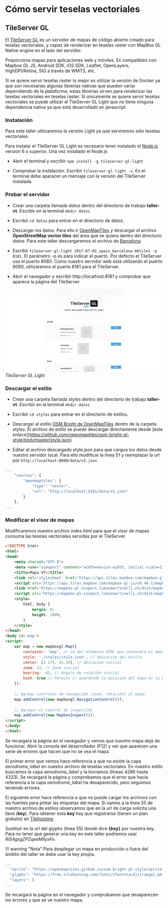 # Cómo servir teselas vectoriales

## TileServer GL

El [TileServer GL](http://tileserver.org/) es un servidor de mapas de código abierto creado para teselas vectoriales, y capaz de renderizar en teselas raster con MapBox GL Native engine en el lado del servidor.

Proporciona mapas para aplicaciones web y móviles. Es compatibles con Mapbox GL JS, Android SDK, iOS SDK, Leaflet, OpenLayers, HighDPI/Retina, SIG a través de WMTS, etc.

Si se quiere servir teselas raster lo mejor es utilizar la versión de Docker ya que son necesarias algunas librerías nativas que pueden variar dependiendo de la plataforma, estas librerías sirven para renderizar las teselas vectoriales en teselas raster. Si únicamente se quiere servir teselas vectoriales se puede utilizar el TileServer GL Light que no tiene ninguna dependencia nativa ya que está desarrollado en javascript.

### Instalación

Para este taller utilizaremos la versión Light ya que serviremos sólo teselas vectoriales.

Para instalar el TileServer GL Light es necesario tener instalado el [Node.js](https://nodejs.org/es/) versión 6 o superior. Una vez instalado el Node.js

* Abrir el terminal y escribir `npm install -g tileserver-gl-light`

* Comprobar la instalación. Escribir `tileserver-gl-light -v`. En el terminal debe aparacer un mensaje con la versión del TileServer instalada. 

### Probar el servidor

* Crear una carpeta llamada *datos* dentro del directorio de trabajo **taller-vt**. Escribir en la terminal `mkdir datos`

* Escribir `cd datos` para entrar en el directorio de datos.

* Descargar los datos. Para ello ir [OpenMapTiles](https://openmaptiles.com/downloads) y descargar el archivo **OpenStreetMap vector tiles** del área que se quiera dentro del directorio *datos*. Para este taller descargaremos el archivo de [Barcelona](https://openmaptiles.com/downloads/europe/spain/barcelona/)

* Escribir `tileserver-gl-light 2017-07-03_spain_barcelona.mbtiles -p 8181`. El parámetro -p es para indicar el puerto. Por defecto el TileServer usa el puerto 8080. Como nuestro servidor web está utilizando el puerto 8080, utilizaremos el puerto 8181 para el TileServer.

* Abrir el navegador y escribir http://localhost:8181 y comprobar que aparece la página del TileServer.

![TileServer GL Light](img/tileServerGL.png)
*TileServer GL Light*

### Descargar el estilo 

* Crear una carpeta llamada *styles* dentro del directorio de trabajo **taller-vt**. Escribir en la terminal `mkdir datos`

* Escribir `cd styles` para entrar en el directorio de estilos. 

* Descargar el estilo [OSM Bright de OpenMapTiles](https://openmaptiles.org/styles/#osm-bright) dentro de la carpeta *styles*. El archivo de estilo se puede descargar directamente desde [este enlace])https://github.com/openmaptiles/osm-bright-gl-style/blob/master/style.json) 

* Editar el archivo descargado style.json para que cargue los datos desde nuestro servidor local. Para ello modificar la línea 51 y reemplazar la url por `http://localhost:8080/data/v3.json`

```js hl_lines="5"
...
    "sources": {
        "openmaptiles": {
            "type": "vector",
            "url": "http://localhost:8181/data/v3.json"
        }
    },
...  
``` 

### Modificar el visor de mapas

Modificaremos nuestro archivo *index.html* para que el visor de mapas consuma las teselas vectoriales servidas por el TileServer.

``` html hl_lines="22"
<!DOCTYPE html>
<html>
<head>
    <meta charset="UTF-8">
    <meta name="viewport" content="width=device-width, initial-scale=1">
    <title>Mapa VT</title>
    <link rel='stylesheet' href='https://api.tiles.mapbox.com/mapbox-gl-js/v0.44.1/mapbox-gl.css' />
    <script src='https://api.tiles.mapbox.com/mapbox-gl-js/v0.44.1/mapbox-gl.js'></script>
    <link href='https://mapbox-gl-inspect.lukasmartinelli.ch/dist/mapbox-gl-inspect.css' rel='stylesheet' />
    <script src='https://mapbox-gl-inspect.lukasmartinelli.ch/dist/mapbox-gl-inspect.min.js'></script>
    <style>
        html, body {
            margin: 0;
            height: 100%;
        }
    </style>
</head>
<body id='map'>
<script>
    var map = new mapboxgl.Map({
        container: 'map', // id del elemento HTML que contendrá el mapa
        style: './styles/style.json', // Ubicación del estilo
        center: [2.175, 41.39], // Ubicación inicial
        zoom: 13, // Zoom inicial
        bearing: -45, // Ángulo de rotación inicial
        hash: true // Permite ir guardando la posición del mapa en la URL
    });

    // Agrega controles de navegación (zoom, rotación) al mapa:
    map.addControl(new mapboxgl.NavigationControl());

    // Agregar el control de inspección
    map.addControl(new MapboxInspect());
</script>
</body>
</html>
```

Se recargará la página en el navegador y vemos que nuestro mapa deja de funcionar. Abrir la consola del desarrollador (F12) y ver que aparecen una serie de errores que hacen que no se vea el mapa.

El primer error que vemos hace referencia a que no existe la capa *aerodrome_label* en nuestro archivo de teselas vectoriales. En nuestro estilo buscamos la capa *aerodrome_label* y la borramos (líneas 4286 hasta 4323). Se recargará la página y comprobamos que el error que hacía referencia a la capa *aerodrome_label* ha desaparecido, pero seguimos teniendo errores.

El siguiente error hace referencia a que no puede cargar los archivos con las fuentes para pintar las etiquetas del mapa. Si vamos a la línea 55 de nuestro archivo de estilos observamos que en la url de carga solicita una llave (**key**). Para obtener esta **key** hay que registrarse (tienen un plan gratuito) en [Tilehosting](https://www.tilehosting.com/).

Sustituir en la url del glyphs (línea 55) donde dice **{key}** por nuestra key. Para no tener que generar una key en este taller podremos usar *RiS4gsgZPZqeeMlIyxFo*. 

!!! warning "Nota"
    Para desplegar un mapa en producción o fuera del ámbito del taller se debe usar la key propia.

```js hl_lines="3"
...
  "sprite": "https://openmaptiles.github.io/osm-bright-gl-style/sprite",
  "glyphs": "https://free.tilehosting.com/fonts/{fontstack}/{range}.pbf?key=RiS4gsgZPZqeeMlIyxFo",
  "layers": [
...  
``` 

Se recargará la página en el navegador y comprobamos que desaparecen los errores y que se ve nuestro mapa.
